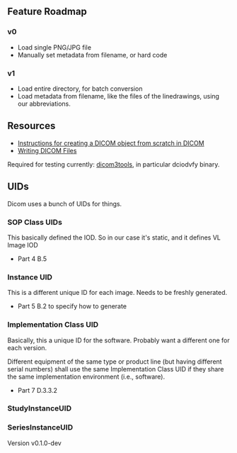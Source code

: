 
## Feature Roadmap

### v0

* Load single PNG/JPG file
* Manually set metadata from filename, or hard code

### v1

* Load entire directory, for batch conversion
* Load metadata from filename, like the files of the linedrawings, using our abbreviations.

## Resources

* [Instructions for creating a DICOM object from scratch in DICOM](https://pydicom.github.io/pydicom/dev/auto_examples/input_output/plot_write_dicom.html#sphx-glr-auto-examples-input-output-plot-write-dicom-py)
* [Writing DICOM Files](https://pydicom.github.io/pydicom/dev/old/writing_files.html)

Required for testing currently:
[dicom3tools](https://www.dclunie.com/dicom3tools.html), in particular
dciodvfy binary.

## UIDs

Dicom uses a bunch of UIDs for things.

### SOP Class UIDs 

This basically defined the IOD. So in our case it's static, and it defines VL Image IOD

* Part 4 B.5

### Instance UID

This is a different unique ID for each image. Needs to be freshly generated.

* Part 5 B.2 to specify how to generate

### Implementation Class UID

Basically, this a unique ID for the software. Probably want a different one
for each version.

Different equipment of the same type or product line (but having different
serial numbers) shall use the same Implementation Class UID if they share the
same implementation environment (i.e., software).

* Part 7 D.3.3.2

### StudyInstanceUID

### SeriesInstanceUID


Version v0.1.0-dev
